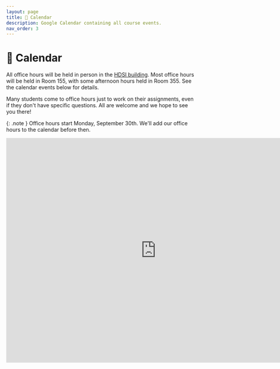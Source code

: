 ```yaml
---
layout: page
title: 📆 Calendar
description: Google Calendar containing all course events.
nav_order: 3
---
```


# 📆 Calendar

All office hours will be held in person in the <a href="https://map.concept3d.com/?id=1005#!m/246301">HDSI building</a>. Most office hours will be held in Room 155, with some afternoon hours held in Room 355. See the calendar events below for details.

Many students come to office hours just to work on their assignments, even if they don't have specific questions. All are welcome and we hope to see you there!

{: .note }
Office hours start Monday, September 30th. We'll add our office hours to the calendar before then.

<center>
<iframe src="https://calendar.google.com/calendar/embed?height=600&wkst=1&ctz=America%2FLos_Angeles&bgcolor=%23ffffff&showPrint=0&showTitle=0&mode=WEEK&src=Y19kZWQ3N2RkNjFlODUyMDMzOTE0ZGNjNzY4NTc1ODc4ZjdkNTIzOGQ1YzdhZWVlMWI1NjUyYjEwOWU4YTg4YjYwQGdyb3VwLmNhbGVuZGFyLmdvb2dsZS5jb20&src=Y18yODVmMmUwZDQwMTY0NTRiMmY2NmMxOTI0YWFiMzU5YTZiYjg5YzI1ODY5NTE2MGUxYzQ4MjczNzYyM2I1YmI5QGdyb3VwLmNhbGVuZGFyLmdvb2dsZS5jb20&src=Y184Yjk2OTE0MzdiMGMwMmRhNzVlNzg3N2U5NTU0MzQ1NDY3ZDEyNzJkNTE3ZDUyMGRmNmQ1YmI3MTZiODZlOGY0QGdyb3VwLmNhbGVuZGFyLmdvb2dsZS5jb20&color=%233F51B5&color=%23F4511E&color=%238E24AA" style="border-width:0" width="800" height="600" frameborder="0" scrolling="no"></iframe>
</center>